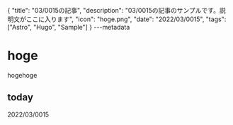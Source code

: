 {
  "title": "03/0015の記事",
  "description": "03/0015の記事のサンプルです。説明文がここに入ります",
  "icon": "hoge.png",
  "date": "2022/03/0015",
  "tags": ["Astro", "Hugo", "Sample"]
}
---metadata

# hoge
hogehoge

## today
2022/03/0015
